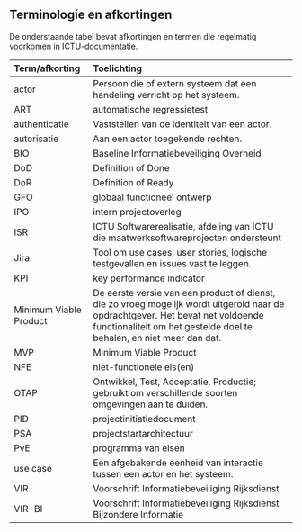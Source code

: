## Terminologie en afkortingen

De onderstaande tabel bevat afkortingen en termen die regelmatig voorkomen in ICTU-documentatie.

| Term/afkorting | Toelichting |
|:---------------|:------------|
| actor | Persoon die of extern systeem dat een handeling verricht op het systeem. |
| ART | automatische regressietest |
| authenticatie | Vaststellen van de identiteit van een actor. |
| autorisatie | Aan een actor toegekende rechten. |
| BIO | Baseline Informatiebeveiliging Overheid |
| DoD | Definition of Done |
| DoR | Definition of Ready |
| GFO | globaal functioneel ontwerp |
| IPO | intern projectoverleg |
| ISR | ICTU Softwarerealisatie, afdeling van ICTU die maatwerksoftwareprojecten ondersteunt |
| Jira | Tool om use cases, user stories, logische testgevallen en issues vast te leggen. |
| KPI | key performance indicator |
| Minimum Viable Product | De eerste versie van een product of dienst, die zo vroeg mogelijk wordt uitgerold naar de opdrachtgever. Het bevat net voldoende functionaliteit om het gestelde doel te behalen, en niet meer dan dat. |
| MVP | Minimum Viable Product |
| NFE | niet-functionele eis(en) |
| OTAP | Ontwikkel, Test, Acceptatie, Productie; gebruikt om verschillende soorten omgevingen aan te duiden. |
| PID | projectinitiatiedocument |
| PSA | projectstartarchitectuur |
| PvE | programma van eisen |
| use case | Een afgebakende eenheid van interactie tussen een actor en het systeem. |
| VIR | Voorschrift Informatiebeveiliging Rijksdienst |
| VIR-BI | Voorschrift Informatiebeveiliging Rijksdienst Bijzondere Informatie |
